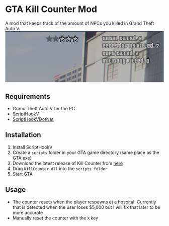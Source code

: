 # GTA Kill Counter Mod
A mod that keeps track of the amount of NPCs you killed in Grand Theft Auto V.
![screenshot](https://raw.githubusercontent.com/DavidShefcik/GTA-kill-counter-mod/master/screenshot.png)

## Requirements
- Grand Theft Auto V for the PC
- [ScriptHookV](http://www.dev-c.com/gtav/scripthookv/)
- [ScriptHookVDotNet](https://github.com/crosire/scripthookvdotnet/releases)

## Installation
1. Install ScriptHookV
2. Create a `scripts` folder in your GTA game directory (same place as the GTA exe)
3. Download the latest release of Kill Counter from [here](https://github.com/DavidShefcik/GTA-kill-counter-mod/releases)
4. Drag `KillCounter.dll` into the `scripts folder`
5. Start GTA

## Usage
- The counter resets when the player respawns at a hospital. Currently that is detected when the user loses $5,000 but I will fix that later to be more accurate
- Manually reset the counter with the `X` key
